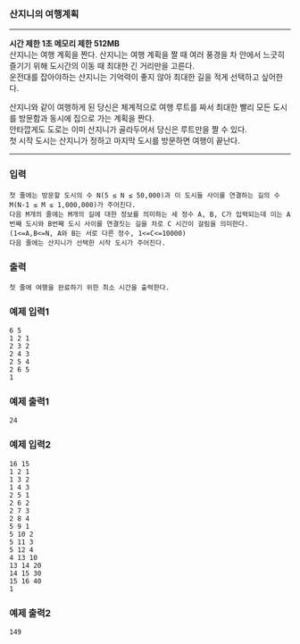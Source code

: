 ### 산지니의 여행계획
---
**시간 제한 1초 메모리 제한 512MB**  
산지니는 여행 계획을 짠다.
산지니는 여행 계획을 짤 때 여러 풍경을 차 안에서 느긋히 즐기기 위해 도시간의 이동 때 최대한 긴 거리만을 고른다.<br>
운전대를 잡아야하는 산지니는 기억력이 좋지 않아 최대한 길을 적게 선택하고 싶어한다.<br>

산지니와 같이 여행하게 된 당신은 체계적으로 여행 루트를 짜서 최대한 빨리 모든 도시를 방문함과 동시에 집으로 가는 계획을 짠다.<br>
안타깝게도 도로는 이미 산지니가 골라두어서 당신은 루트만을 짤 수 있다.<br>
첫 시작 도시는 산지니가 정하고 마지막 도시를 방문하면 여행이 끝난다.

---

### 입력
```
첫 줄에는 방문할 도시의 수 N(5 ≤ N ≤ 50,000)과 이 도시들 사이를 연결하는 길의 수 M(N-1 ≤ M ≤ 1,000,000)가 주어진다. 
다음 M개의 줄에는 M개의 길에 대한 정보를 의미하는 세 정수 A, B, C가 입력되는데 이는 A번째 도시와 B번째 도시 사이를 연결짓는 길을 차로 C 시간이 걸림을 의미한다. (1<=A,B<=N, A와 B는 서로 다른 정수, 1<=C<=10000)
다음 줄에는 산지니가 선택한 시작 도시가 주어진다.
```

### 출력
```
첫 줄에 여행을 완료하기 위한 최소 시간을 출력한다.

```
### 예제 입력1
```
6 5
1 2 1
2 3 2
2 4 3
2 5 4
2 6 5
1
```

### 예제 출력1
```
24
```

### 예제 입력2
```
16 15
1 2 1
1 3 2
1 4 3
2 5 1
2 6 2
2 7 3
2 8 4
5 9 1
5 10 2
5 11 3
5 12 4
4 13 10
13 14 20
14 15 30
15 16 40
1
```


### 예제 출력2
```
149
```
